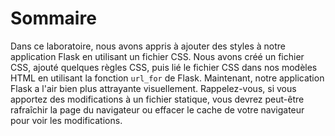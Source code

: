 # Sommaire

Dans ce laboratoire, nous avons appris à ajouter des styles à notre application Flask en utilisant un fichier CSS. Nous avons créé un fichier CSS, ajouté quelques règles CSS, puis lié le fichier CSS dans nos modèles HTML en utilisant la fonction `url_for` de Flask. Maintenant, notre application Flask a l'air bien plus attrayante visuellement. Rappelez-vous, si vous apportez des modifications à un fichier statique, vous devrez peut-être rafraîchir la page du navigateur ou effacer le cache de votre navigateur pour voir les modifications.
